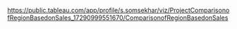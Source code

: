 https://public.tableau.com/app/profile/s.somsekhar/viz/ProjectComparisonofRegionBasedonSales_17290999551670/ComparisonofRegionBasedonSales
